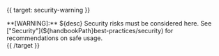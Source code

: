 {{ target: security-warning }}
<div class="doc-partial-security-warning">
**[WARNING]:** ${desc} Security risks must be considered here. See ["Security"](${handbookPath}best-practices/security) for recommendations on safe usage.
</div>
{{ /target }}
